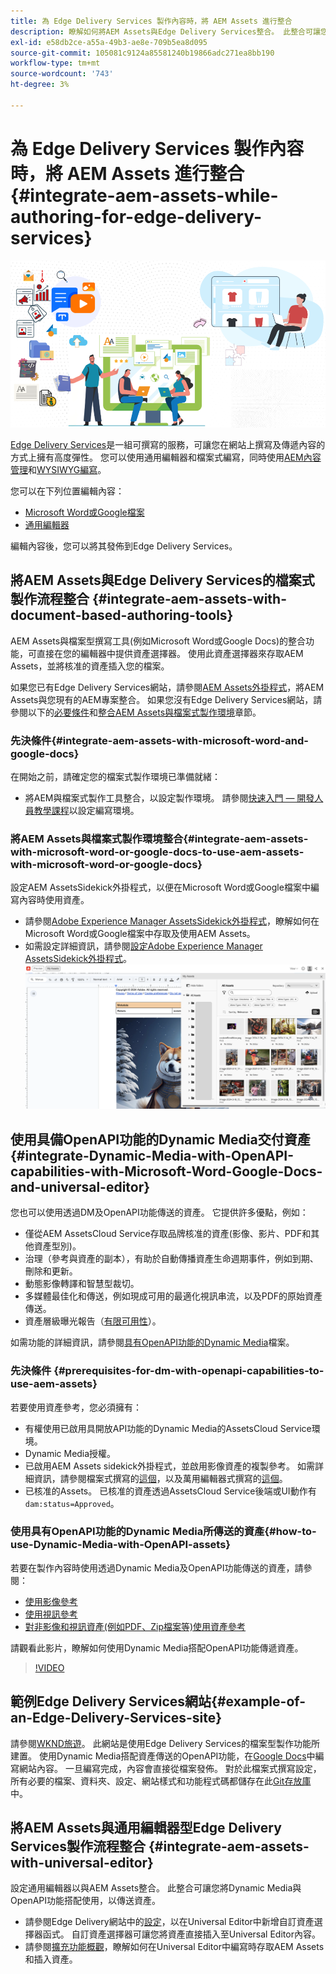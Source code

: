 ```yaml
---
title: 為 Edge Delivery Services 製作內容時，將 AEM Assets 進行整合
description: 瞭解如何將AEM Assets與Edge Delivery Services整合。 此整合可讓您將AEM Assets與Microsoft Word和Google檔案整合、將AEM Assets與Universal Editor整合、將Dynamic Media與OpenAPI功能與Universal Editor整合，以及將Dynamic Media與OpenAPI功能與Microsoft Word和Google檔案整合。
exl-id: e58db2ce-a55a-49b3-ae8e-709b5ea8d095
source-git-commit: 105081c9124a85581240b19866adc271ea8bb190
workflow-type: tm+mt
source-wordcount: '743'
ht-degree: 3%

---
```


# 為 Edge Delivery Services 製作內容時，將 AEM Assets 進行整合 {#integrate-aem-assets-while-authoring-for-edge-delivery-services}

![EDS2](/help/assets/assets/EDS2.png)

[Edge Delivery Services](https://experienceleague.adobe.com/zh-hant/docs/experience-manager-cloud-service/content/edge-delivery/overview)是一組可撰寫的服務，可讓您在網站上撰寫及傳遞內容的方式上擁有高度彈性。 您可以使用通用編輯器和檔案式編寫，同時使用[AEM內容管理](/help/sites-cloud/authoring/author-publish.md)和[WYSIWYG編寫](https://experienceleague.adobe.com/en/docs/experience-manager-cloud-service/content/edge-delivery/wysiwyg-authoring/authoring)。

您可以在下列位置編輯內容：

* [Microsoft Word或Google檔案](#integrate-aem-assets-with-document-based-authoring-tools)
* [通用編輯器](#integrate-aem-assets-with-universal-editor)

編輯內容後，您可以將其發佈到Edge Delivery Services。

## 將AEM Assets與Edge Delivery Services的檔案式製作流程整合 {#integrate-aem-assets-with-document-based-authoring-tools}

AEM Assets與檔案型撰寫工具(例如Microsoft Word或Google Docs)的整合功能，可直接在您的編輯器中提供資產選擇器。 使用此資產選擇器來存取AEM Assets，並將核准的資產插入您的檔案。

如果您已有Edge Delivery Services網站，請參閱[AEM Assets外掛程式](https://github.com/adobe-rnd/aem-assets-plugin/blob/main/README.md)，將AEM Assets與您現有的AEM專案整合。 如果您沒有Edge Delivery Services網站，請參閱以下的[必要條件](#integrate-aem-assets-with-microsoft-word-and-google-docs)和[整合AEM Assets與檔案式製作環境](#integrate-aem-assets-with-microsoft-word-or-google-docs-to-use-aem-assets-with-microsoft-word-or-google-docs)章節。

### 先決條件{#integrate-aem-assets-with-microsoft-word-and-google-docs}

在開始之前，請確定您的檔案式製作環境已準備就緒：

* 將AEM與檔案式製作工具整合，以設定製作環境。 請參閱[快速入門 — 開發人員教學課程](https://www.aem.live/developer/tutorial)以設定編寫環境。

### 將AEM Assets與檔案式製作環境整合{#integrate-aem-assets-with-microsoft-word-or-google-docs-to-use-aem-assets-with-microsoft-word-or-google-docs}

設定AEM AssetsSidekick外掛程式，以便在Microsoft Word或Google檔案中編寫內容時使用資產。

* 請參閱[Adobe Experience Manager AssetsSidekick外掛程式](https://www.aem.live/docs/aem-assets-sidekick-plugin#using-experience-manager-assets-for-website-authors)，瞭解如何在Microsoft Word或Google檔案中存取及使用AEM Assets。
* 如需設定詳細資訊，請參閱[設定Adobe Experience Manager AssetsSidekick外掛程式](https://www.aem.live/developer/configuring-aem-assets-sidekick-plugin)。
  ![my-assets-sidebar](/help/assets/assets/my-assets-sidebar.png)

## 使用具備OpenAPI功能的Dynamic Media交付資產 {#integrate-Dynamic-Media-with-OpenAPI-capabilities-with-Microsoft-Word-Google-Docs-and-universal-editor}

您也可以使用透過DM及OpenAPI功能傳送的資產。 它提供許多優點，例如：

* 僅從AEM AssetsCloud Service存取品牌核准的資產(影像、影片、PDF和其他資產型別)。
* 治理（參考與資產的副本），有助於自動傳播資產生命週期事件，例如到期、刪除和更新。
* 動態影像轉譯和智慧型裁切。
* 多媒體最佳化和傳送，例如現成可用的最適化視訊串流，以及PDF的原始資產傳送。
* 資產層級曝光報告（[有限可用性](/help/assets/manage-reports-assets-view.md#dynamic-media-delivery-reports)）。

如需功能的詳細資訊，請參閱[具有OpenAPI功能的Dynamic Media](https://experienceleague.adobe.com/en/docs/experience-manager-cloud-service/content/assets/dynamicmedia/dynamic-media-open-apis/dynamic-media-open-apis-overview)檔案。

### 先決條件 {#prerequisites-for-dm-with-openapi-capabilities-to-use-aem-assets}

若要使用資產參考，您必須擁有：

* 有權使用已啟用具開放API功能的Dynamic Media的AssetsCloud Service環境。
* Dynamic Media授權。
* 已啟用AEM Assets sidekick外掛程式，並啟用影像資產的複製參考。 如需詳細資訊，請參閱檔案式撰寫的[這個](https://www.aem.live/developer/configuring-aem-assets-sidekick-plugin#copymode)，以及萬用編輯器式撰寫的[這個](https://developer.adobe.com/uix/docs/extension-manager/extension-developed-by-adobe/configurable-asset-picker/#extension-overview)。
* 已核准的Assets。 已核准的資產透過AssetsCloud Service後端或UI動作有`dam:status=Approved`。

### 使用具有OpenAPI功能的Dynamic Media所傳送的資產{#how-to-use-Dynamic-Media-with-OpenAPI-assets}

若要在製作內容時使用透過Dynamic Media及OpenAPI功能傳送的資產，請參閱：

* [使用影像參考](https://www.aem.live/docs/aem-assets-sidekick-plugin#using-image-references-when-authoring-content)
* [使用視訊參考](https://www.aem.live/docs/aem-assets-sidekick-plugin#using-video-references-when-authoring-content)
* [對非影像和視訊資產(例如PDF、Zip檔案等)使用資產參考](https://www.aem.live/docs/aem-assets-sidekick-plugin#using-asset-references-for-pdf-zip-etc-when-authoring-content)

請觀看此影片，瞭解如何使用Dynamic Media搭配OpenAPI功能傳遞資產。

>[!VIDEO](https://video.tv.adobe.com/v/3441155)

## 範例Edge Delivery Services網站{#example-of-an-Edge-Delivery-Services-site}

請參閱[WKND旅遊](http://bit.ly/3DExLnf)。 此網站是使用Edge Delivery Services的檔案型製作功能所建置。 使用Dynamic Media搭配資產傳送的OpenAPI功能，在[Google Docs](https://drive.google.com/drive/folders/1HCCHRWp4HJIXW_cUv5cRDQ5DzzqiZsXT)中編寫網站內容。 一旦編寫完成，內容會直接從檔案發佈。 對於此檔案式撰寫設定，所有必要的檔案、資料夾、設定、網站樣式和功能程式碼都儲存在此[Git存放庫](https://github.com/hlxsites/franklin-assets-selector/tree/aem-dynamicmedia-demo/blocks)中。

## 將AEM Assets與通用編輯器型Edge Delivery Services製作流程整合 {#integrate-aem-assets-with-universal-editor}

設定通用編輯器以與AEM Assets整合。 此整合可讓您將Dynamic Media與OpenAPI功能搭配使用，以傳送資產。

* 請參閱Edge Delivery網站中的[設定](https://developer.adobe.com/uix/docs/extension-manager/extension-developed-by-adobe/configurable-asset-picker/#configuration-in-edge-delivery-site)，以在Universal Editor中新增自訂資產選擇器函式。 自訂資產選擇器可讓您將資產直接插入至Universal Editor內容。
* 請參閱[擴充功能概觀](https://developer.adobe.com/uix/docs/extension-manager/extension-developed-by-adobe/configurable-asset-picker/#extension-overview)，瞭解如何在Universal Editor中編寫時存取AEM Assets和插入資產。
